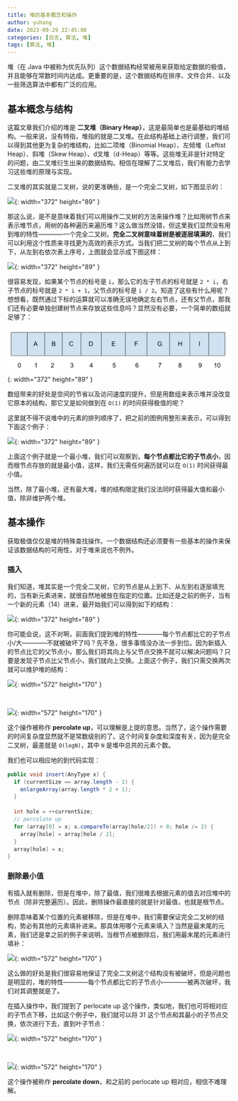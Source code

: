 ```yaml
---
title: 堆的基本概念和操作
author: yuhang
date: 2023-09-29 22:45:00
categories: [日志, 算法, 堆]
tags: [算法, 堆]
---
```


堆（在 Java 中被称为优先队列）这个数据结构经常被用来获取给定数据的极值，并且能够在常数时间内达成。更重要的是，这个数据结构在排序、文件合并、以及一些筛选算法中都有广泛的应用。

## 基本概念与结构

这篇文章我们介绍的堆是 **二叉堆（Binary Heap）**，这是最简单也是最基础的堆结构。一般来说，没有特指，堆指的就是二叉堆。在此结构基础上进行调整，我们可以得到其他更为复杂的堆结构，比如二项堆（Binomial Heap）、左倾堆（Leftist Heap）、斜堆（Skew Heap）、d叉堆（d-Heap）等等。这些堆无非是针对特定的问题，由二叉堆衍生出来的数据结构。相信在理解了二叉堆后，我们有能力去学习这些堆的原理与实现。

二叉堆的其实就是二叉树，说的更准确些，是一个完全二叉树，如下图显示的：

![](/assets/images/%E5%A0%86.png){: width="372" height="89" }

那这么说，是不是意味着我们可以用操作二叉树的方法来操作堆？比如用树节点来表示堆节点，用树的各种遍历来遍历堆？这么做当然没错，但这里我们显然没有用到堆的特性————一个完全二叉树。**完全二叉树意味着树是被逐层填满的**，我们可以利用这个性质来寻找更为高效的表示方式。当我们把二叉树的每个节点从上到下，从左到右依次表上序号，上图就会显示成下图这样：

![](/assets/images/%E5%A0%86_2.png){: width="372" height="89" }

很容易发现，如果某个节点的标号是 `i`，那么它的左子节点的标号就是 `2 * i`，右子节点的标号就是 `2 * i + 1`，父节点的标号是 `i / 2`。知道了这些有什么用呢？想想看，既然通过下标的运算就可以准确无误地确定左右节点，还有父节点，那我们还有必要单独创建树节点来存放这些信息吗？显然没有必要，一个简单的数组就足够了：

![](/assets/images/%E5%A0%86%E7%9A%84%E8%A1%A8%E7%A4%BA.png){: width="372" height="89" }

数组带来的好处是空间的节省以及访问速度的提升，但是用数组来表示堆并没改变它原本的结构，那它又是如何做到在 `O(1)` 的时间获得极值的呢？

这里就不得不说堆中的元素的排列顺序了，把之前的图例用整形来表示，可以得到下面这个例子：

![](/assets/images/%E5%A0%86_3.png){: width="372" height="89" }

上面这个例子就是一个最小堆，我们可以观察到，**每个节点都比它的子节点小**，因而根节点存放的就是最小值，这样，我们无需任何遍历就可以在 `O(1)` 时间获得最小值。

当然，除了最小堆，还有最大堆，堆的结构限定我们没法同时获得最大值和最小值，除非维护两个堆。

## 基本操作

获取极值仅仅是堆的特殊查找操作。一个数据结构还必须要有一些基本的操作来保证该数据结构的可用性，对于堆来说也不例外。

### 插入

我们知道，堆其实是一个完全二叉树，它的节点是从上到下、从左到右逐层填充的，当有新元素进来，就很自然地被放在指定的位置。比如还是之前的例子，当有一个新的元素（14）进来，最开始我们可以得到如下的结构：

![](/assets/images/%E5%A0%86_insert.png){: width="372" height="89" }

你可能会说，这不对啊，前面我们提到堆的特性————每个节点都比它的子节点小/大————不就被破坏了吗？先不急，很多事情没办法一步到位。因为新插入的节点比它的父节点小，那么我们将其向上与父节点交换不就可以解决问题吗？只要是发现子节点比父节点小，我们就向上交换。上面这个例子，我们只需交换两次就可以维护堆的结构：

![](/assets/images/%E5%A0%86_insert_2.png){: width="572" height="170" }

<br>

![](/assets/images/%E5%A0%86_insert_3.png){: width="572" height="170" }

这个操作被称作 **percolate up**，可以理解是上提的意思。当然了，这个操作需要的时间复杂度显然就不是常数级别的了。这个时间复杂度和深度有关，因为是完全二叉树，最差就是 `O(logN)`，其中 `N` 是堆中总共的元素个数。

我们也可以相应地的到代码实现：

```java
public void insert(AnyType x) {
  if (currentSize == array.length - 1) {
    enlargeArray(array.length * 2 + 1);
  }

  int hole = ++currentSize;
  // percolate up
  for (array[0] = x; x.compareTo(array[hole/2]) < 0; hole /= 2) {
    array[hole] = array[hole / 2];
  }
  array[hole] = x;
}
```

### 删除最小值

有插入就有删除，但是在堆中，除了最值，我们很难去根据元素的值去对应堆中的节点（除非完整遍历）。因此，删除操作最直接的就是针对最值，也就是根节点。

删除意味着某个位置的元素被移除，但是在堆中，我们需要保证完全二叉树的结构，势必有其他的元素填补进来。那具体用哪个元素来填入？当然是最末尾的元素，我们还是拿之前的例子来说明，当根节点被删除后，我们用最末尾的元素进行填补：

![](/assets/images/%E5%A0%86_deleteMin.png){: width="572" height="170" }

这么做的好处是我们很容易地保证了完全二叉树这个结构没有被破坏，但是问题也是明显的，堆的特性————每个节点都比它的子节点小————被再次破坏，我们对其调整就是了。

在插入操作中，我们提到了 perlocate up 这个操作，类似地，我们也可将相对应的子节点下移，比如这个例子中，我们就可以将 31 这个节点和其最小的子节点交换，依次进行下去，直到叶子节点：

![](/assets/images/%E5%A0%86_deleteMin_2.png){: width="572" height="170" }

<br>

![](/assets/images/%E5%A0%86_deleteMin_3.png){: width="572" height="170" }

这个操作被称作 **percolate down**，和之前的 perlocate up 相对应，相信不难理解。